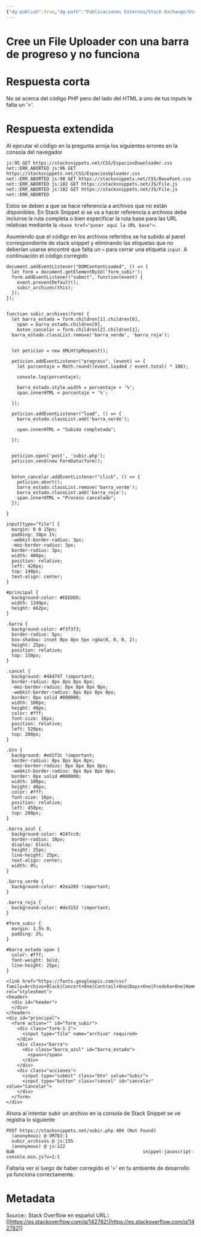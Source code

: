 ```yaml
---
{"dg-publish":true,"dg-path":"Publicaciones Externas/Stack Exchange/Stack Overflow en español/es.stackoverflow.com-142782.md","permalink":"/publicaciones-externas/stack-exchange/stack-overflow-en-espanol/es-stackoverflow-com-142782/","title":"Cree un File Uploader con una barra de progreso y no funciona","hide":true,"noteIcon":"\"0\"","created":"2024-04-03T12:49:10.727-06:00","updated":"2024-04-05T16:43:53.118-06:00"}
---
```


# Cree un File Uploader con una barra de progreso y no funciona

# Respuesta corta
No sé acerca del código PHP pero del lado del HTML a uno de tus inputs le falta un '>'.

# Respuesta extendida
Al ejecutar el código en la pregunta arroja los siguientes errores en la consola del navegador

<!-- language: lang-none -->

    js:95 GET https://stacksnippets.net/CSS/EspaciosDownloader.css 
    net::ERR_ABORTED js:96 GET https://stacksnippets.net/CSS/EspaciosUploader.css 
    net::ERR_ABORTED js:98 GET https://stacksnippets.net/CSS/BaseFont.css 
    net::ERR_ABORTED js:102 GET https://stacksnippets.net/JS/File.js 
    net::ERR_ABORTED js:182 GET https://stacksnippets.net/JS/File.js net::ERR_ABORTED

Estos se deben a que se hace referencia a archivos que no están disponibles. En Stack Snippet si se va a hacer referencia a archivos debe incluirse la ruta completa o bien especificar la ruta base para las URL relativas mediante la `<base href="poner aquí la URL base">`.

Asumiendo que el código en los archivos referidos se ha subido al panel correspondiente de stack snippet y eliminando las etiquetas que no deberían usarse encontré que falta un `>` para cerrar una etiqueta `input`. A continuación el código corregido

<!-- begin snippet: js hide: false console: true babel: false -->

<!-- language: lang-js -->

    document.addEventListener("DOMContentLoaded", () => {
      let form = document.getElementById('form_subir');
      form.addEventListener("submit", function(event) {
        event.preventDefault();
        subir_archivos(this);
      });
    });


    function subir_archivos(form) {
      let barra_estado = form.children[1].children[0],
        span = barra_estado.children[0],
        boton_cancelar = form.children[2].children[1];
      barra_estado.classList.remove('barra_verde', 'barra_roja');


      let peticion = new XMLHttpRequest();

      peticion.addEventListener("progress", (event) => {
        let porcentaje = Math.round((event.loaded / event.total) * 100);

        console.log(porcentaje);

        barra_estado.style.width = porcentaje + '%';
        span.innerHTML = porcentaje + '%';

      });

      peticion.addEventListener("load", () => {
        barra_estado.classList.add('barra_verde');

        span.innerHTML = "Subida completada";

      });


      peticion.open('post', 'subir.php');
      peticion.send(new FormData(form));


      boton_cancelar.addEventListener("click", () => {
        peticion.abort();
        barra_estado.classList.remove('barra_verde');
        barra_estado.classList.add('barra_roja');
        span.innerHTML = "Proceso cancelado";
      });

    }

<!-- language: lang-css -->

    input[type="file"] {
      margin: 0 0 15px;
      padding: 10px 1%;
      -webkit-border-radius: 3px;
      -moz-border-radius: 3px;
      border-radius: 3px;
      width: 400px;
      position: relative;
      left: 420px;
      top: 140px;
      text-align: center;
    }

    #principal {
      background-color: #EEEDED;
      width: 1349px;
      height: 662px;
    }

    .barra {
      background-color: #f3f3f3;
      border-radius: 5px;
      box-shadow: inset 0px 0px 5px rgba(0, 0, 0, 2);
      height: 25px;
      position: relative;
      top: 150px;
    }

    .cancel {
      background: #484747 !important;
      border-radius: 8px 8px 8px 8px;
      -moz-border-radius: 8px 8px 8px 8px;
      -webkit-border-radius: 8px 8px 8px 8px;
      border: 0px solid #000000;
      width: 100px;
      height: 40px;
      color: #fff;
      font-size: 16px;
      position: relative;
      left: 520px;
      top: 200px;
    }

    .btn {
      background: #ed1f3c !important;
      border-radius: 8px 8px 8px 8px;
      -moz-border-radius: 8px 8px 8px 8px;
      -webkit-border-radius: 8px 8px 8px 8px;
      border: 0px solid #000000;
      width: 100px;
      height: 40px;
      color: #fff;
      font-size: 16px;
      position: relative;
      left: 450px;
      top: 200px;
    }

    .barra_azul {
      background-color: #247cc0;
      border-radius: 10px;
      display: block;
      height: 25px;
      line-height: 25px;
      text-align: center;
      width: 0%;
    }

    .barra_verde {
      background-color: #2ea265 !important;
    }

    .barra_roja {
      background-color: #de3152 !important;
    }

    #form_subir {
      margin: 1.5% 0;
      padding: 2%;
    }

    #barra_estado span {
      color: #fff;
      font-weight: bold;
      line-height: 25px;
    }

<!-- language: lang-html -->

    <link href="https://fonts.googleapis.com/css?family=Archivo+Black|Concert+One|Contrail+One|Days+One|Fredoka+One|Hammersmith+One|Krona+One|Prosto+One|Righteous|Roboto|Roboto+Condensed|Source+Sans+Pro|Spectral+SC|Ubuntu|Volkhov|Work+Sans" rel="stylesheet">
    <header>
      <div id="header">
      </div>
    </header>
    <div id="principal">
      <form action="" id="form_subir">
        <div class="form-1-2">
          <input type="file" name="archivo" required>
        </div>
        <div class="barra">
          <div class="barra_azul" id="barra_estado">
            <span></span>
          </div>
        </div>
        <div class="acciones">
          <input type="submit" class="btn" value="Subir">
          <input type="button" class="cancel" id="cancelar" value="Cancelar">
        </div>
      </form>
    </div>

<!-- end snippet -->

Ahora al intentar subir un archivo en la consola de Stack Snippet se ve registra lo siguiente


<!-- language: lang-none -->

    POST https://stacksnippets.net/subir.php 404 (Not Found)    
      (anonymous) @ VM783:1
      subir_archivos @ js:155
      (anonymous) @ js:122
    NaN                                                snippet-javascript-console.min.js?v=1:1 

Faltaría ver si luego de haber corregido el '>' en tu ambiente de desarrollo ya funciona correctamente.

# Metadata
Source:: Stack Overflow en español
URL:: [[https://es.stackoverflow.com/q/142782\|https://es.stackoverflow.com/q/142782]]

